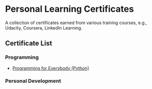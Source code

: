 # Personal Learning Certificates

A collection of certificates earned from various training courses, e.g., Udacity, Coursera, LinkedIn Learning.

## Certificate List

### Programming

* [Programming for Everybody (Python)](./programming/brilandhitaj-programming-for-everybody-Python.pdf)

### Personal Development
